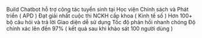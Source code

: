  Build Chatbot hỗ trợ công tác tuyển sinh tại Học viện Chính sách và Phát triển ( APD )
 Đạt giải nhất cuộc thi NCKH cấp khoa ( Kinh tế số )
 Hơn 100+ bộ câu hỏi và trả lời
 Giao diện dễ sử dụng 
 Tốc độ phản hồi nhanh chóng 
 Độ chính xác lên đến 97% ( kết quả sau khi khảo sát 100 người dùng )

 
